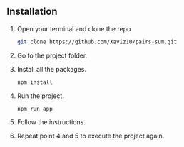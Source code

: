 ## Installation

1. Open your terminal and clone the repo
   ```bash
   git clone https://github.com/Xaviz10/pairs-sum.git
   ```
2. Go to the project folder.

3. Install all the packages.

   ```bash
   npm install
   ```

4. Run the project.
   ```bash
   npm run app
   ```
5. Follow the instructions.

6. Repeat point 4 and 5 to execute the project again.
